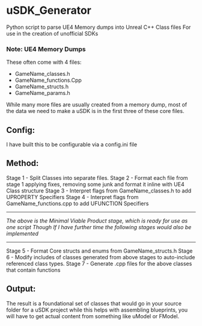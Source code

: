 # uSDK_Generator
Python script to parse UE4 Memory dumps into Unreal C++ Class files
For use in the creation of unofficial SDKs

### Note: UE4 Memory Dumps
These often come with 4 files:
* GameName_classes.h
* GameName_functions.Cpp
* GameName_structs.h
* GameName_params.h

While many more files are usually created from a memory dump, most of the data we need to make a uSDK is in the first three of these core files.

## Config:
I have built this to be configurable via a config.ini file


## Method:
Stage 1 - Split Classes into separate files.
Stage 2 - Format each file from stage 1 applying fixes, removing some junk and format it inline with UE4 Class structure
Stage 3 - Interpret flags from GameName_classes.h to add UPROPERTY Specifiers
Stage 4 - Interpret flags from GameName_functions.cpp to add UFUNCTION Specifiers
***
_The above is the Minimal Viable Product stage, which is ready for use as one script
Though If I have further time the following stages would also be implemented_
***
Stage 5 - Format Core structs and enums from GameName_structs.h
Stage 6 - Modify includes of classes generated from above stages to auto-include referenced class types.
Stage 7 - Generate .cpp files for the above classes that contain functions

## Output:
The result is a foundational set of classes that would go in your source folder for a uSDK project
while this helps with assembling blueprints, you will have to get actual content from something like uModel or FModel.
